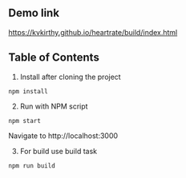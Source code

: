 

## Demo link
https://kvkirthy.github.io/heartrate/build/index.html

## Table of Contents

1. Install after cloning the project

```
npm install
```

2. Run with NPM script

```
npm start
```
Navigate to http://localhost:3000 

3. For build use build task

```
npm run build
```
